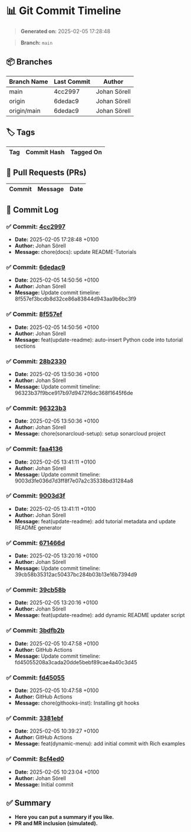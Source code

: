 # 📊 Git Commit Timeline

> **Generated on:** 2025-02-05 17:28:48

> **Branch:** `main`

## 📦 Branches
| **Branch Name** | **Last Commit** | **Author** |
|----------------|--------------|------------|
| main | 4cc2997 | Johan Sörell |
| origin | 6dedac9 | Johan Sörell |
| origin/main | 6dedac9 | Johan Sörell |

## 🏷️ Tags
| **Tag** | **Commit Hash** | **Tagged On** |
|--------|----------------|--------------|

## 🔀 Pull Requests (PRs)
| **Commit** | **Message** | **Date** |
|------------|-------------|---------|

## 📑 Commit Log
### ✅ Commit: [4cc2997](https://github.com/development-toolbox/rich-examples/commit/4cc2997)
- **Date:** 2025-02-05 17:28:48 +0100
- **Author:** Johan Sörell
- **Message:** chore(docs): update README-Tutorials

### ✅ Commit: [6dedac9](https://github.com/development-toolbox/rich-examples/commit/6dedac9)
- **Date:** 2025-02-05 14:50:56 +0100
- **Author:** Johan Sörell
- **Message:** Update commit timeline: 8f557ef3bcdb8d32ce86a83844d943aa9b6bc3f9

### ✅ Commit: [8f557ef](https://github.com/development-toolbox/rich-examples/commit/8f557ef)
- **Date:** 2025-02-05 14:50:56 +0100
- **Author:** Johan Sörell
- **Message:** feat(update-readme): auto-insert Python code into tutorial sections

### ✅ Commit: [28b2330](https://github.com/development-toolbox/rich-examples/commit/28b2330)
- **Date:** 2025-02-05 13:50:36 +0100
- **Author:** Johan Sörell
- **Message:** Update commit timeline: 96323b37f9bce917b97d9472f6dc368f1645f6de

### ✅ Commit: [96323b3](https://github.com/development-toolbox/rich-examples/commit/96323b3)
- **Date:** 2025-02-05 13:50:36 +0100
- **Author:** Johan Sörell
- **Message:** chore(sonarcloud-setup): setup sonarcloud project

### ✅ Commit: [faa4136](https://github.com/development-toolbox/rich-examples/commit/faa4136)
- **Date:** 2025-02-05 13:41:11 +0100
- **Author:** Johan Sörell
- **Message:** Update commit timeline: 9003d3fe036d7d3ff8f7e07a2c35338bd31284a8

### ✅ Commit: [9003d3f](https://github.com/development-toolbox/rich-examples/commit/9003d3f)
- **Date:** 2025-02-05 13:41:11 +0100
- **Author:** Johan Sörell
- **Message:** feat(update-readme): add tutorial metadata and update README generator

### ✅ Commit: [671466d](https://github.com/development-toolbox/rich-examples/commit/671466d)
- **Date:** 2025-02-05 13:20:16 +0100
- **Author:** Johan Sörell
- **Message:** Update commit timeline: 39cb58b35312ac50437bc284b03b13e16b7394d9

### ✅ Commit: [39cb58b](https://github.com/development-toolbox/rich-examples/commit/39cb58b)
- **Date:** 2025-02-05 13:20:16 +0100
- **Author:** Johan Sörell
- **Message:** feat(update-readme): add dynamic README updater script

### ✅ Commit: [3bdfb2b](https://github.com/development-toolbox/rich-examples/commit/3bdfb2b)
- **Date:** 2025-02-05 10:47:58 +0100
- **Author:** GitHub Actions
- **Message:** Update commit timeline: fd45055208a3cada20dde5bebf89cae4a40c3d45

### ✅ Commit: [fd45055](https://github.com/development-toolbox/rich-examples/commit/fd45055)
- **Date:** 2025-02-05 10:47:58 +0100
- **Author:** GitHub Actions
- **Message:** chore(githooks-inst): Installing git hooks

### ✅ Commit: [3381ebf](https://github.com/development-toolbox/rich-examples/commit/3381ebf)
- **Date:** 2025-02-05 10:39:27 +0100
- **Author:** GitHub Actions
- **Message:** feat(dynamic-menu): add initial commit with Rich examples

### ✅ Commit: [8cf4ed0](https://github.com/development-toolbox/rich-examples/commit/8cf4ed0)
- **Date:** 2025-02-05 10:23:04 +0100
- **Author:** Johan Sörell
- **Message:** Initial commit


## ✅ Summary
- **Here you can put a summary if you like.**
- **PR and MR inclusion (simulated).**
